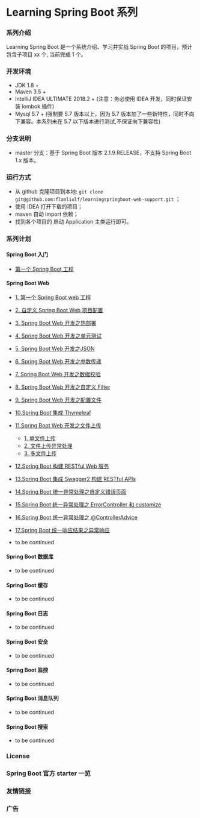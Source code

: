 # Learning Spring Boot 系列

### 系列介绍
Learning Spring Boot 是一个系统介绍、学习并实战 Spring Boot 的项目，预计包含子项目 xx 个, 当前完成 1 个。

### 开发环境
* JDK 1.8 +
* Maven 3.5 +
* IntelliJ IDEA ULTIMATE 2018.2 + (注意：务必使用 IDEA 开发，同时保证安装 lombok 插件)
* Mysql 5.7 + (强制要 5.7 版本以上，因为 5.7 版本加了一些新特性，同时不向下兼容。本系列未在 5.7 以下版本进行测试,不保证向下兼容性)

### 分支说明
* master 分支：基于 Spring Boot 版本 2.1.9.RELEASE，不支持 Spring Boot 1.x 版本。

### 运行方式
* 从 github 克隆项目到本地: `git clone git@github.com:flanliulf/learningspringboot-web-support.git` ；
* 使用 IDEA 打开下载的项目；
* maven 自动 import 依赖；
* 找到各个项目的 启动 Application 主类运行即可。

### 系列计划

#### Spring Boot 入门
* [第一个 Spring Boot 工程](https://github.com/flanliulf/learningspringboot-firstproject)

#### Spring Boot Web
* [1. 第一个 Spring Boot web 工程](https://github.com/flanliulf/learningspringboot-helloworld)
* [2. 自定义 Spring Boot Web 项目配置](https://github.com/flanliulf/learningspringboot-web/tree/custom-configure)
* [3. Spring Boot Web 开发之热部署](https://github.com/flanliulf/learningspringboot-web/tree/hot-deployment)
* [4. Spring Boot Web 开发之单元测试](https://github.com/flanliulf/learningspringboot-web/tree/unit-test)
* [5. Spring Boot Web 开发之JSON](https://github.com/flanliulf/learningspringboot-web-support/tree/json)
* [6. Spring Boot Web 开发之参数传递](https://github.com/flanliulf/learningspringboot-web-support/tree/params)
* [7. Spring Boot Web 开发之数据校验](https://github.com/flanliulf/learningspringboot-web-support/tree/validation)
* [8. Spring Boot Web 开发之自定义 Filter](https://github.com/flanliulf/learningspringboot-web-support/tree/filter)
* [9. Spring Boot Web 开发之配置文件](https://github.com/flanliulf/learningspringboot-web-support/tree/properties)
* [10.Spring Boot 集成 Thymeleaf](https://github.com/flanliulf/learningspringboot-web-thymeleaf/tree/master)
* [11.Spring Boot Web 开发之文件上传](https://github.com/flanliulf/learningspringboot-web-thymeleaf/tree/file-upload)
   * [1. 单文件上传](https://github.com/flanliulf/learningspringboot-web-thymeleaf/tree/file-upload)
   * [2. 文件上传异常处理](https://github.com/flanliulf/learningspringboot-web-thymeleaf/tree/file-upload-exception-handle)
   * [3. 多文件上传](https://github.com/flanliulf/learningspringboot-web-thymeleaf/tree/file-upload-multi)
* [12.Spring Boot 构建 RESTful Web 服务](https://github.com/flanliulf/learningspringboot-web-support/tree/restful)
* [13.Spring Boot 集成 Swagger2 构建 RESTful APIs](https://github.com/flanliulf/learningspringboot-web-support/tree/swagger)
* [14.Spring Boot 统一异常处理之自定义错误页面](https://github.com/flanliulf/learningspringboot-web-support/tree/whitelabel)
* [15.Spring Boot 统一异常处理之 ErrorController 和 customize](https://github.com/flanliulf/learningspringboot-web-support/tree/error-customize)
* [16.Spring Boot 统一异常处理之 @ControllerAdvice](https://github.com/flanliulf/learningspringboot-web-support/tree/controller-advice)
* [17.Spring Boot 统一响应结果之异常响应](https://github.com/flanliulf/learningspringboot-web-support/tree/return-data)

* to be continued


#### Spring Boot 数据库
* to be continued

#### Spring Boot 缓存
* to be continued

#### Spring Boot 日志
* to be continued

#### Spring Boot 安全
* to be continued

#### Spring Boot 监控
* to be continued

#### Spring Boot 消息队列
* to be continued

#### Spring Boot 搜索
* to be continued



### License

### Spring Boot 官方 starter 一览

### 友情链接

### 广告